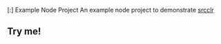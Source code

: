 [:] Example Node Project
An example node project to demonstrate [srcclr](https://www.srcclr.com)
## Try me!
